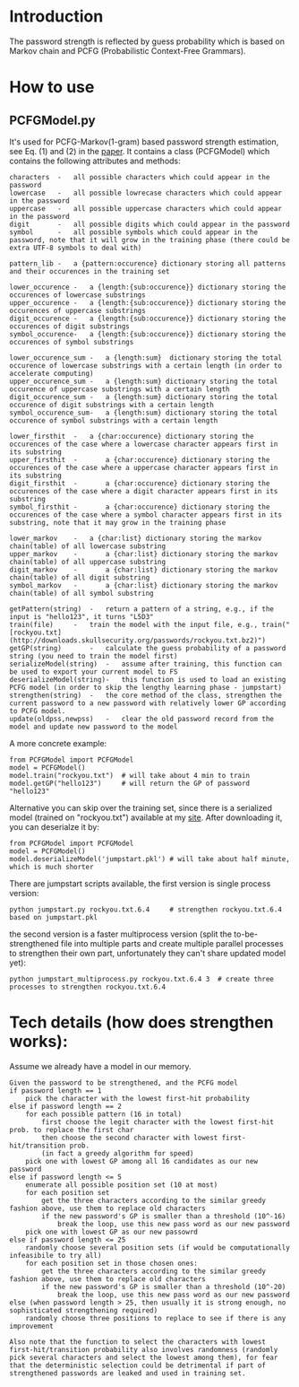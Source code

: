 # Introduction 
The password strength is reflected by guess probability which is based on Markov chain and PCFG (Probabilistic Context-Free Grammars).

# How to use

## PCFGModel.py

It's used for PCFG-Markov(1-gram) based password strength estimation, see Eq. (1) and (2) in the [paper](http://www.cse.psu.edu/~trj1/papers/acsac13.pdf). It contains a class (PCFGModel) which contains the following attributes and methods:

	characters	-	all possible characters which could appear in the password
	lowercase 	- 	all possible lowrecase characters which could appear in the password
	uppercase 	- 	all possible uppercase characters which could appear in the password
	digit		-	all possible digits which could appear in the password
	symbol 		- 	all possible symbols which could appear in the password, note that it will grow in the training phase (there could be extra UTF-8 symbols to deal with)
	
	pattern_lib	- 	a {pattern:occurence} dictionary storing all patterns and their occurences in the training set
	
	lower_occurence	-	a {length:{sub:occurence}} dictionary storing the occurences of lowercase substrings
	upper_occurence	- 	a {length:{sub:occurence}} dictionary storing the occurences of uppercase substrings
	digit_occurence	- 	a {length:{sub:occurence}} dictionary storing the occurences of digit substrings
	symbol_occurence-	a {length:{sub:occurence}} dictionary storing the occurences of symbol substrings

	lower_occurence_sum	-	a {length:sum}	dictionary storing the total occurence of lowercase substrings with a certain length (in order to accelerate computing)
	upper_occurence_sum	-	a {length:sum} dictionary storing the total occurence of uppercase substrings with a certain length
	digit_occurence_sum	-	a {length:sum} dictionary storing the total occurence of digit substrings with a certain length
	symbol_occurence_sum-	a {length:sum} dictionary storing the total occurence of symbol substrings with a certain length 
	
	lower_firsthit	- 	a {char:occurence} dictionary storing the occurences of the case where a lowercase character appears first in its substring
	upper_firsthit  -       a {char:occurence} dictionary storing the occurences of the case where a uppercase character appears first in its substring
	digit_firsthit  -       a {char:occurence} dictionary storing the occurences of the case where a digit character appears first in its substring
	symbol_firsthit -       a {char:occurence} dictionary storing the occurences of the case where a symbol character appears first in its substring, note that it may grow in the training phase
	
	lower_markov 	-	a {char:list} dictionary storing the markov chain(table) of all lowercase substring
	upper_markov    -       a {char:list} dictionary storing the markov chain(table) of all uppercase substring
	digit_markov    -       a {char:list} dictionary storing the markov chain(table) of all digit substring
	symbol_markov   -       a {char:list} dictionary storing the markov chain(table) of all symbol substring
	
	getPattern(string)	- 	return a pattern of a string, e.g., if the input is "hello123", it turns "L5D3"
	train(file)		- 	train the model with the input file, e.g., train("[rockyou.txt](http://downloads.skullsecurity.org/passwords/rockyou.txt.bz2)")
	getGP(string)		-	calculate the guess probability of a password string (you need to train the model first) 	
	serializeModel(string)	- 	assume after training, this function can be used to export your current model to FS
	deserializeModel(string)- 	this function is used to load an existing PCFG model (in order to skip the lengthy learning phase - jumpstart)
	strengthen(string) 	- 	the core method of the class, strengthen the current password to a new password with relatively lower GP according to PCFG model.
	update(oldpss,newpss)	- 	clear the old password record from the model and update new password to the model

A more concrete example:

	from PCFGModel import PCFGModel
	model = PCFGModel()
	model.train("rockyou.txt")	# will take about 4 min to train
	model.getGP("hello123")		# will return the GP of password "hello123"
	
Alternative you can skip over the training set, since there is a serialized model (trained on "rockyou.txt") available at my [site](http://www.cse.psu.edu/~yxs182/jumpstart.pkl). After downloading it, you can deserialze it by:
	
	from PCFGModel import PCFGModel
	model = PCFGModel()
	model.deserializeModel('jumpstart.pkl')	# will take about half minute, which is much shorter
	
There are jumpstart scripts available, the first version is single process version:
	
	python jumpstart.py rockyou.txt.6.4 	# strengthen rockyou.txt.6.4 based on jumpstart.pkl
	
the second version is a faster multiprocess version (split the to-be-strengthened file into multiple parts and create multiple parallel processes to strengthen their own part, unfortunately they can't share updated model yet):

	python jumpstart_multiprocess.py rockyou.txt.6.4 3	# create three processes to strengthen rockyou.txt.6.4
	
# Tech details (how does strengthen works):

Assume we already have a model in our memory.

	Given the password to be strengthened, and the PCFG model
	if password length == 1
		pick the character with the lowest first-hit probability
	else if password length == 2
		for each possible pattern (16 in total)
			first choose the legit character with the lowest first-hit prob. to replace the first char
			then choose the second character with lowest first-hit/transition prob. 
			(in fact a greedy algorithm for speed)
		pick one with lowest GP among all 16 candidates as our new password
	else if password length <= 5
		enumerate all possible position set (10 at most)
		for each position set 
			get the three characters according to the similar greedy fashion above, use them to replace old characters
			if the new password's GP is smaller than a threshold (10^-16)
				break the loop, use this new pass word as our new password
		pick one with lowest GP as our new passowrd
	else if password length <= 25
		randomly choose several position sets (if would be computationally infeasibile to try all)
		for each position set in those chosen ones:
			get the three characters according to the similar greedy fashion above, use them to replace old characters
			if the new password's GP is smaller than a threshold (10^-20)
				break the loop, use this new pass word as our new password
	else (when password length > 25, then usually it is strong enough, no sophisticated strengthening required)
		randomly choose three positions to replace to see if there is any improvement
	
	Also note that the function to select the characters with lowest first-hit/transition probability also involves randomness (randomly pick several characters and select the lowest among them), for fear that the deterministic selection could be detrimental if part of strengthened passwords are leaked and used in training set.
